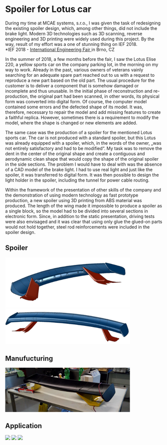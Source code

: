 # Spoiler for Lotus car

During my time at MCAE systems, s.r.o., I was given the task of redesigning the existing spoiler design, which, among other things, did not include the brake light. Modern 3D technologies such as 3D scanning, reverse engineering and 3D printing were widely used during this project. By the way, result of my effort was a one of stunning thing on IEF 2018. 
<br/>
*IEF 2018 - <a href="https://www.bvv.cz/en/msv/msv-2018/">International Engineering Fair </a> in Brno, CZ

In the summer of 2018, a few months before the fair, I saw the Lotus Elise 220, a yellow sports car on the company parking lot, in the morning on my way to work. Already in the past, various owners of veterans vainly searching for an adequate spare part reached out to us with a request to reproduce a new part based on the old part. The usual procedure for the customer is to deliver a component that is somehow damaged or incomplete and thus unusable. In the initial phase of reconstruction and re-production, the original part had been scanned, in other words, its physical form was converted into digital form. Of course, the computer model contained some errors and the defected shape of its model. It was, therefore, necessary to repair the model and add missing features to create a faithful replica. However, sometimes there is a requirement to modify the model, where the shape is changed or new elements are added.

The same case was the production of a spoiler for the mentioned Lotus sports car. The car is not produced with a standard spoiler, but this Lotus was already equipped with a spoiler, which, in the words of the owner, „was not entirely satisfactory and had to be modified“. My task was to remove the dent in the center of the original shape and create a contiguous and aerodynamic clean shape that would copy the shape of the original spoiler in the side sections. The problem I would have to deal with was the absence of a CAD model of the brake light. I had to use real light and just like the spoiler, it was transferred to digital form. It was then possible to design the light holder in the spoiler, including the tunnel for power cable routing.

Within the framework of the presentation of other skills of the company and the demonstration of using modern technology as fast prototype production, a new spoiler using 3D printing from ABS material was produced. The length of the wing made it impossible to produce a spoiler as a single block, so the model had to be divided into several sections in electronic form. Since, in addition to the static presentation, driving tests were also envisaged and it was clear that using only glue the glued-on parts would not hold together, steel rod reinforcements were included in the spoiler design.

## Spoiler
<p float="left">
  <img src="/Picture/Spoiler&Pylons_1.JPG" width="400" /> 
  <img src="/Picture/Spoiler&Pylons_2.JPG" width="400" /> 
</p>

## Manufucturing
<p float="left">
  <img src="/Picture/Spoiler_4.PNG" width="400" />
</p>

## Application
<p float="left">
  <img src="/Picture/Display_7.jpg" width="400" /> 
  <img src="/Picture/Display_1.jpg" width="400" /> 
  <img src="/Picture/Display_2.jpg" width="400" />
</p>


